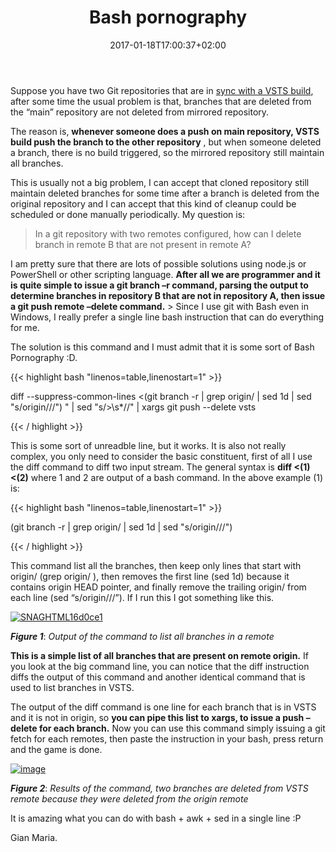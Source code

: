 ﻿---
title: "Bash pornography"
description: ""
date: 2017-01-18T17:00:37+02:00
draft: false
tags: [Git]
categories: [Git]
---
Suppose you have two Git repositories that are in [sync with a VSTS build](http://www.codewrecks.com/blog/index.php/2016/10/22/keep-git-repository-in-sync-between-vsts-tfs-and-git/), after some time the usual problem is that, branches that are deleted from the “main” repository are not deleted from mirrored repository.

The reason is,  **whenever someone does a push on main repository, VSTS build push the branch to the other repository** , but when someone deleted a branch, there is no build triggered, so the mirrored repository still maintain all branches.

This is usually not a big problem, I can accept that cloned repository still maintain deleted branches for some time after a branch is deleted from the original repository and I can accept that this kind of cleanup could be scheduled or done manually periodically. My question is:

> In a git repository with two remotes configured, how can I delete branch in remote B that are not present in remote A?

I am pretty sure that there are lots of possible solutions using node.js or PowerShell or other scripting language.  **After all we are programmer and it is quite simple to issue a git branch –r command, parsing the output to determine branches in repository B that are not in repository A, then issue a git push remote –delete command.** > Since I use git with Bash even in Windows, I really prefer a single line bash instruction that can do everything for me.

The solution is this command and I must admit that it is some sort of Bash Pornography :D.

{{< highlight bash "linenos=table,linenostart=1" >}}


diff --suppress-common-lines &lt;(git branch -r | grep origin/ | sed 1d | sed &quot;s/origin\///&quot;)  " | sed "s/&gt;\s*//" | xargs git push --delete vsts

{{< / highlight >}}

This is some sort of unreadble line, but it works. It is also not really complex, you only need to consider the basic constituent, first of all I use the diff command to diff two input stream. The general syntax is  **diff &lt;(1) &lt;(2)** where 1 and 2 are output of a bash command. In the above example (1) is:

{{< highlight bash "linenos=table,linenostart=1" >}}


(git branch -r | grep origin/ | sed 1d | sed "s/origin\///")

{{< / highlight >}}

This command list all the branches, then keep only lines that start with origin/ (grep origin/ ), then removes the first line (sed 1d) because it contains origin HEAD pointer, and finally remove the trailing origin/ from each line (sed “s/origin\///”). If I run this I got something like this.

[![SNAGHTML16d0ce1](https://www.codewrecks.com/blog/wp-content/uploads/2017/01/SNAGHTML16d0ce1_thumb.png "SNAGHTML16d0ce1")](https://www.codewrecks.com/blog/wp-content/uploads/2017/01/SNAGHTML16d0ce1.png)

 ***Figure 1***: *Output of the command to list all branches in a remote*

 **This is a simple list of all branches that are present on remote origin.** If you look at the big command line, you can notice that the diff instruction diffs the output of this command and another identical command that is used to list branches in VSTS.

The output of the diff command is one line for each branch that is in VSTS and it is not in origin, so  **you can pipe this list to xargs, to issue a push –delete for each branch.** Now you can use this command simply issuing a git fetch for each remotes, then paste the instruction in your bash, press return and the game is done.

[![image](https://www.codewrecks.com/blog/wp-content/uploads/2017/01/image_thumb-1.png "image")](https://www.codewrecks.com/blog/wp-content/uploads/2017/01/image-1.png)

 ***Figure 2***: *Results of the command, two branches are deleted from VSTS remote because they were deleted from the origin remote*

It is amazing what you can do with bash + awk + sed in a single line :P

Gian Maria.

